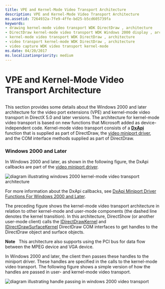 ```yaml
---
title: VPE and Kernel-Mode Video Transport Architecture
description: VPE and Kernel-Mode Video Transport Architecture
ms.assetid: 7264932a-7fe9-4ffe-bd25-b5cd605739fa
keywords:
- drawing kernel-mode video transport WDK DirectDraw , architecture
- DirectDraw kernel-mode video transport WDK Windows 2000 display , architecture
- kernel-mode video transport WDK DirectDraw , architecture
- video transport kernel-mode WDK DirectDraw , architecture
- video capture WDK video transport kernel-mode
ms.date: 04/20/2017
ms.localizationpriority: medium
---
```


# VPE and Kernel-Mode Video Transport Architecture


## <span id="ddk_vpe_and_kernel_mode_video_transport_architecture_gg"></span><span id="DDK_VPE_AND_KERNEL_MODE_VIDEO_TRANSPORT_ARCHITECTURE_GG"></span>


This section provides some details about the Windows 2000 and later architecture for the video port extensions (VPE) and kernel-mode video transport in DirectX 5.0 and later versions. The architecture for kernel-mode video transport is based on new functions that Microsoft added as device-independent code. Kernel-mode video transport consists of a [**DxApi**](https://docs.microsoft.com/windows-hardware/drivers/ddi/content/dxapi/nf-dxapi-dxapi) function that is supplied as part of DirectDraw, the [video miniport driver](video-miniport-drivers-in-the-windows-2000-display-driver-model.md), and the COM interface methods supplied as part of DirectDraw.

### <span id="windows_2000_and_later"></span><span id="WINDOWS_2000_AND_LATER"></span>Windows 2000 and Later

In Windows 2000 and later, as shown in the following figure, the DxApi callbacks are part of the [video miniport driver](video-miniport-drivers-in-the-windows-2000-display-driver-model.md).

![diagram illustrating windows 2000 kernel-mode video transport architecture](images/ddfg011.png)

For more information about the DxApi callbacks, see [DxApi Miniport Driver Functions For Windows 2000 and Later](dxapi-miniport-driver-functions-for-windows-2000-and-later.md).

The preceding figure shows the kernel-mode video transport architecture in relation to other kernel-mode and user-mode components (the dashed line denotes the kernel transition). In this architecture, DirectShow (or another user-mode client) calls the [IDirectDrawKernel](https://docs.microsoft.com/windows-hardware/drivers/ddi/content/index) and [IDirectDrawSurfaceKernel](https://docs.microsoft.com/windows-hardware/drivers/ddi/content/index) DirectDraw COM interfaces to get handles to the DirectDraw object and surface objects.

**Note**   This architecture also supports using the PCI bus for data flow between the MPEG device and VGA device.

 

In Windows 2000 and later, the client then passes these handles to the miniport driver. These handles are specified in the calls to the kernel-mode video transport. The following figure shows a simple version of how the handles are passed in user- and kernel-mode video transport.

![diagram illustrating handle passing in windows 2000 video transport](images/ddfg012.png)

 

 





